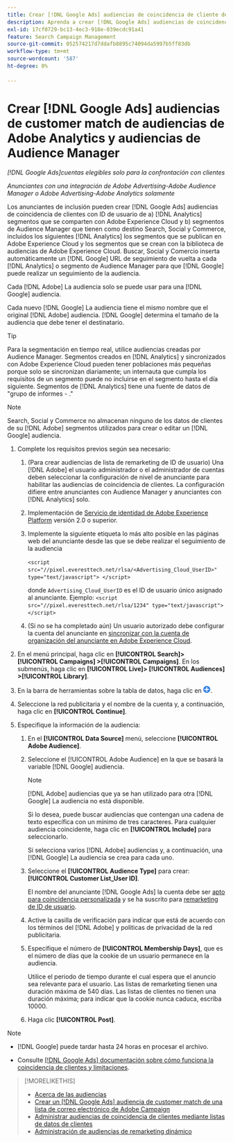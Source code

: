 ```yaml
---
title: Crear [!DNL Google Ads] audiencias de coincidencia de cliente de [!DNL Adobe] audiencias
description: Aprenda a crear [!DNL Google Ads] audiencias de coincidencia de clientes de las audiencias de Adobe Analytics y Audience Manager existentes.
exl-id: 17cf0729-bc13-4ec3-918e-039ecdc91a41
feature: Search Campaign Management
source-git-commit: 052574217d7ddafb8895c74094da5997b5ff83db
workflow-type: tm+mt
source-wordcount: '587'
ht-degree: 0%

---
```


# Crear [!DNL Google Ads] audiencias de customer match de audiencias de Adobe Analytics y audiencias de Audience Manager

*[!DNL Google Ads]cuentas elegibles solo para la confrontación con clientes*

*Anunciantes con una integración de Adobe Advertising-Adobe Audience Manager o Adobe Advertising-Adobe Analytics solamente*

Los anunciantes de inclusión pueden crear [!DNL Google Ads] audiencias de coincidencia de clientes con ID de usuario de a) [!DNL Analytics] segmentos que se comparten con Adobe Experience Cloud y b) segmentos de Audience Manager que tienen como destino Search, Social y Commerce, incluidos los siguientes [!DNL Analytics] los segmentos que se publican en Adobe Experience Cloud y los segmentos que se crean con la biblioteca de audiencias de Adobe Experience Cloud. Buscar, Social y Comercio inserta automáticamente un [!DNL Google] URL de seguimiento de vuelta a cada [!DNL Analytics] o segmento de Audience Manager para que [!DNL Google] puede realizar un seguimiento de la audiencia.

Cada [!DNL Adobe] La audiencia solo se puede usar para una [!DNL Google] audiencia.

Cada nuevo [!DNL Google] La audiencia tiene el mismo nombre que el original [!DNL Adobe] audiencia. [!DNL Google] determina el tamaño de la audiencia que debe tener el destinatario.

>[!TIP]
>
>Para la segmentación en tiempo real, utilice audiencias creadas por Audience Manager. Segmentos creados en [!DNL Analytics] y sincronizados con Adobe Experience Cloud pueden tener poblaciones más pequeñas porque solo se sincronizan diariamente; un internauta que cumpla los requisitos de un segmento puede no incluirse en el segmento hasta el día siguiente. Segmentos de [!DNL Analytics] tiene una fuente de datos de &quot;grupo de informes - .&quot;

>[!NOTE]
>
>Search, Social y Commerce no almacenan ninguno de los datos de clientes de su [!DNL Adobe] segmentos utilizados para crear o editar un [!DNL Google] audiencia.

1. Complete los requisitos previos según sea necesario:

   1. (Para crear audiencias de lista de remarketing de ID de usuario) Una [!DNL Adobe] el usuario administrador o el administrador de cuentas deben seleccionar la configuración de nivel de anunciante para habilitar las audiencias de coincidencia de clientes. La configuración difiere entre anunciantes con Audience Manager y anunciantes con [!DNL Analytics] solo.

   1. Implementación de [Servicio de identidad de Adobe Experience Platform](https://experienceleague.adobe.com/docs/id-service/using/home.html) versión 2.0 o superior.

   1. Implemente la siguiente etiqueta lo más alto posible en las páginas web del anunciante desde las que se debe realizar el seguimiento de la audiencia

      `<script src="//pixel.everesttech.net/rlsa/<Advertising_Cloud_UserID>" type="text/javascript"> </script>`

      donde `Advertising_Cloud_UserID` es el ID de usuario único asignado al anunciante. Ejemplo:  `<script src="//pixel.everesttech.net/rlsa/1234" type="text/javascript"> </script>`

   1. (Si no se ha completado aún) Un usuario autorizado debe configurar la cuenta del anunciante en [sincronizar con la cuenta de organización del anunciante en Adobe Experience Cloud](/help/search-social-commerce/admin/sync-adobe-audiences.md).

1. En el menú principal, haga clic en **[!UICONTROL Search]> [!UICONTROL Campaigns] >[!UICONTROL Campaigns]**. En los submenús, haga clic en **[!UICONTROL Live]> [!UICONTROL Audiences] >[!UICONTROL Library]**.

1. En la barra de herramientas sobre la tabla de datos, haga clic en ![Crear](/help/search-social-commerce/assets/add.png "Crear").

1. Seleccione la red publicitaria y el nombre de la cuenta y, a continuación, haga clic en **[!UICONTROL Continue]**.

1. Especifique la información de la audiencia:

   1. En el **[!UICONTROL Data Source]** menú, seleccione **[!UICONTROL Adobe Audience]**.

   1. Seleccione el [!UICONTROL Adobe Audience] en la que se basará la variable [!DNL Google] audiencia.

      >[!NOTE]
      >
      >[!DNL Adobe] audiencias que ya se han utilizado para otra [!DNL Google] La audiencia no está disponible.

      Si lo desea, puede buscar audiencias que contengan una cadena de texto específica con un mínimo de tres caracteres. Para cualquier audiencia coincidente, haga clic en **[!UICONTROL Include]** para seleccionarlo.

      Si selecciona varios [!DNL Adobe] audiencias y, a continuación, una [!DNL Google] La audiencia se crea para cada uno.

   1. Seleccione el **[!UICONTROL Audience Type]** para crear: **[!UICONTROL Customer List_User ID]**.

      El nombre del anunciante [!DNL Google Ads] la cuenta debe ser [apto para coincidencia personalizada](https://support.google.com/adspolicy/answer/6299717) y se ha suscrito para [remarketing de ID de usuario](https://support.google.com/google-ads/answer/9199250).

   1. Active la casilla de verificación para indicar que está de acuerdo con los términos del [!DNL Adobe] y políticas de privacidad de la red publicitaria.

   1. Especifique el número de **[!UICONTROL Membership Days]**, que es el número de días que la cookie de un usuario permanece en la audiencia.

      Utilice el periodo de tiempo durante el cual espera que el anuncio sea relevante para el usuario. Las listas de remarketing tienen una duración máxima de 540 días. Las listas de clientes no tienen una duración máxima; para indicar que la cookie nunca caduca, escriba 10000.

   1. Haga clic **[!UICONTROL Post]**.

>[!NOTE]
>
>* [!DNL Google] puede tardar hasta 24 horas en procesar el archivo.
>
>* Consulte [[!DNL Google Ads] documentación sobre cómo funciona la coincidencia de clientes y limitaciones](https://support.google.com/displayvideo/answer/9539301).

>[!MORELIKETHIS]
>
>* [Acerca de las audiencias](audience-about.md)
>* [Crear un [!DNL Google Ads] audiencia de customer match de una lista de correo electrónico de Adobe Campaign](google-audience-from-campaign-email-list.md)
>* [Administrar audiencias de coincidencia de clientes mediante listas de datos de clientes](audience-from-customer-data-list.md)
>* [Administración de audiencias de remarketing dinámico](audience-dynamic-remarketing-manage.md)
